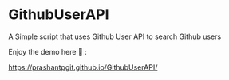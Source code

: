 # GithubUserAPI
A Simple script that uses Github User API to search Github users

Enjoy the demo here :rocket: :

https://prashantpgit.github.io/GithubUserAPI/
